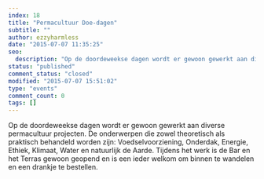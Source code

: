 ```yaml
---
index: 18
title: "Permacultuur Doe-dagen"
subtitle: ""
author: ezzyharmless
date: "2015-07-07 11:35:25"
seo:
  description: "Op de doordeweekse dagen wordt er gewoon gewerkt aan diverse permacultuur projecten. Tijdens het werk is de Bar en het Terras gewoon geopend en is een ieder welkom om binnen te wandelen en een drankje te bestellen."
status: "published"
comment_status: "closed"
modified: "2015-07-07 15:51:02"
type: "events"
comment_count: 0
tags: []
---
```


Op de doordeweekse dagen wordt er gewoon gewerkt aan diverse permacultuur projecten. De onderwerpen die zowel theoretisch als praktisch behandeld worden zijn: Voedselvoorziening, Onderdak, Energie, Ethiek, Klimaat, Water en natuurlijk de Aarde. Tijdens het werk is de Bar en het Terras gewoon geopend en is een ieder welkom om binnen te wandelen en een drankje te bestellen.